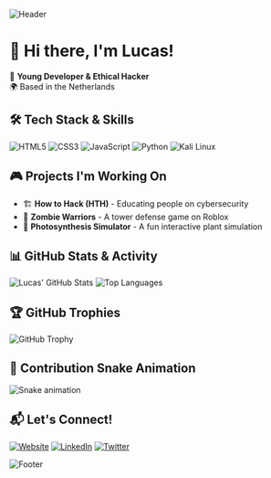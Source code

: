 ![Header](https://capsule-render.vercel.app/api?type=waving&color=0:ff8c00,100:ff0080&height=200&section=header&text=Welcome%20to%20My%20Profile!&fontSize=35&fontColor=ffffff&fontAlignY=40)

# 👋 Hi there, I'm Lucas!
🚀 **Young Developer & Ethical Hacker**  
🌍 Based in the Netherlands  

## 🛠️ **Tech Stack & Skills**
![HTML5](https://img.shields.io/badge/-HTML5-E34F26?style=flat-square&logo=html5&logoColor=white)
![CSS3](https://img.shields.io/badge/-CSS3-1572B6?style=flat-square&logo=css3)
![JavaScript](https://img.shields.io/badge/-JavaScript-F7DF1E?style=flat-square&logo=javascript&logoColor=black)
![Python](https://img.shields.io/badge/-Python-3776AB?style=flat-square&logo=python&logoColor=yellow)
![Kali Linux](https://img.shields.io/badge/-Kali%20Linux-557C94?style=flat-square&logo=kalilinux&logoColor=white)

## 🎮 **Projects I'm Working On**
- 🏗️ **How to Hack (HTH)** - Educating people on cybersecurity
- 🏰 **Zombie Warriors** - A tower defense game on Roblox
- 🌿 **Photosynthesis Simulator** - A fun interactive plant simulation

## 📊 **GitHub Stats & Activity**
![Lucas' GitHub Stats](https://github-readme-stats.vercel.app/api?username=LucasMangroelal&show_icons=true&theme=dark&count_private=true)
![Top Languages](https://github-readme-stats.vercel.app/api/top-langs/?username=LucasMangroelal&layout=compact&theme=dark)

## 🏆 **GitHub Trophies**
![GitHub Trophy](https://github-profile-trophy.vercel.app/?username=LucasMangroelal&theme=dracula)

## 🐍 **Contribution Snake Animation**
![Snake animation](https://github.com/LucasMangroelal/LucasMangroelal/blob/output/github-contribution-grid-snake.svg)

## 📬 **Let's Connect!**
[![Website](https://img.shields.io/badge/-Website-green?style=flat-square&logo=google-chrome)](https://your-website.com)
[![LinkedIn](https://img.shields.io/badge/-LinkedIn-blue?style=flat-square&logo=linkedin)](https://linkedin.com/in/your-profile)
[![Twitter](https://img.shields.io/badge/-Twitter-1DA1F2?style=flat-square&logo=twitter&logoColor=white)](https://twitter.com/your-profile)

![Footer](https://capsule-render.vercel.app/api?type=waving&color=0:ff0080,100:ff8c00&height=150&section=footer)
